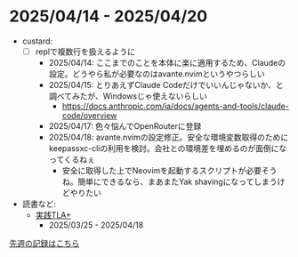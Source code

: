 # 2025/04/14 - 2025/04/20

- custard:
    - [ ] replで複数行を扱えるように
        - 2025/04/14: ここまでのことを本体に楽に適用するため、Claudeの設定。どうやら私が必要なのはavante.nvimというやつらしい
        - 2025/04/15: とりあえずClaude Codeだけでいいんじゃないか、と調べてみたが、Windowsじゃ使えないらしい
            - <https://docs.anthropic.com/ja/docs/agents-and-tools/claude-code/overview>
        - 2025/04/17: 色々悩んでOpenRouterに登録
        - 2025/04/18: avante.nvimの設定修正。安全な環境変数取得のためにkeepassxc-cliの利用を検討。会社との環境差を埋めるのが面倒になってくるねぇ
            - 安全に取得した上でNeovimを起動するスクリプトが必要そうね。簡単にできるなら、まあまたYak shavingになってしまうけどやりたい
- 読書など:
    - [実践TLA+](https://www.shoeisha.co.jp/book/detail/9784798169163)
        - 2025/03/25 - 2025/04/18

[先週の記録はこちら](https://github.com/igrep/daily-commits/blob/263662e9e4a32a814b3b26dd2dec9ff7930b2926/yesterday.md)
